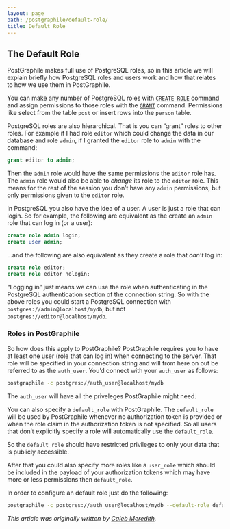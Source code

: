 ```yaml
---
layout: page
path: /postgraphile/default-role/
title: Default Role
---
```


## The Default Role

PostGraphile makes full use of PostgreSQL roles, so in this article we will explain briefly how PostgreSQL roles and users work and how that relates to how we use them in PostGraphile.

You can make any number of PostgreSQL roles with [`CREATE ROLE`](https://www.postgresql.org/docs/9.5/static/sql-createrole.html) command and assign permissions to those roles with the [`GRANT`](https://www.postgresql.org/docs/9.5/static/sql-grant.html) command. Permissions like select from the table `post` or insert rows into the `person` table.

PostgreSQL roles are also hierarchical. That is you can “grant” roles to other roles. For example if I had role `editor` which could change the data in our database and role `admin`, if I granted the `editor` role to `admin` with the command:

```sql
grant editor to admin;
```

Then the `admin` role would have the same permissions the `editor` role has. The `admin` role would also be able to _change_ its role to the `editor` role. This means for the rest of the session you don’t have any `admin` permissions, but only permissions given to the `editor` role.

In PostgreSQL you also have the idea of a user. A user is just a role that can login. So for example, the following are equivalent as the create an `admin` role that can log in (or a user):

```sql
create role admin login;
create user admin;
```

…and the following are also equivalent as they create a role that _can’t_ log in:

```sql
create role editor;
create role editor nologin;
```

“Logging in” just means we can use the role when authenticating in the PostgreSQL authentication section of the connection string. So with the above roles you could start a PostgreSQL connection with `postgres://admin@localhost/mydb`, but not `postgres://editor@localhost/mydb`.

### Roles in PostGraphile

So how does this apply to PostGraphile? PostGraphile requires you to have at least one user (role that can log in) when connecting to the server. That role will be specified in your connection string and will from here on out be referred to as the `auth_user`. You’d connect with your `auth_user` as follows:

```bash
postgraphile -c postgres://auth_user@localhost/mydb
```

The `auth_user` will have all the priveleges PostGraphile might need.

You can also specify a `default_role` with PostGraphile. The `default_role` will be used by PostGraphile whenever no authorization token is provided or when the role claim in the authorization token is not specified. So all users that don’t explicitly specify a role will automatically use the `default_role`.

So the `default_role` should have restricted privileges to only your data that is publicly accessible.

After that you could also specify more roles like a `user_role` which should be included in the payload of your authorization tokens which may have more or less permissions then `default_role`.

In order to configure an default role just do the following:

```bash
postgraphile -c postgres://auth_user@localhost/mydb --default-role default_role
```

_This article was originally written by [Caleb Meredith](https://twitter.com/calebmer)._
